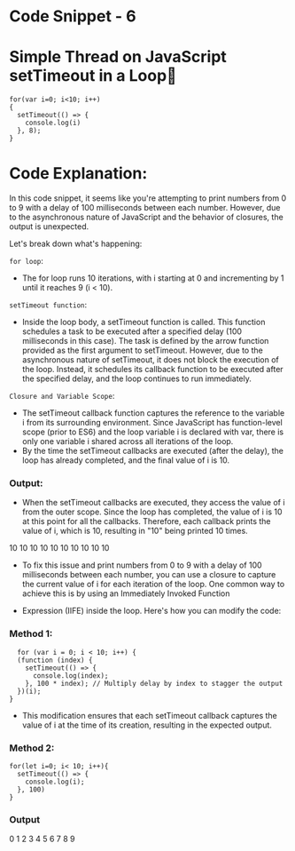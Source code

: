 # Code Snippet - 6

# Simple Thread on JavaScript setTimeout in a Loop🧵

```
for(var i=0; i<10; i++)
{
  setTimeout(() => {
    console.log(i)
  }, 8);
}
```

# Code Explanation:

In this code snippet, it seems like you're attempting to print numbers from 0 to 9 with a delay of 100 milliseconds between each number. However, due to the asynchronous nature of JavaScript and the behavior of closures, the output is unexpected.

Let's break down what's happening:

`for loop`:
- The for loop runs 10 iterations, with i starting at 0 and incrementing by 1 until it reaches 9 (i < 10).

`setTimeout function`:
- Inside the loop body, a setTimeout function is called. This function schedules a task to be executed after a specified delay (100 milliseconds in this case). The task is defined by the arrow function provided as the first argument to setTimeout.
However, due to the asynchronous nature of setTimeout, it does not block the execution of the loop. Instead, it schedules its callback function to be executed after the specified delay, and the loop continues to run immediately.

`Closure and Variable Scope`:
- The setTimeout callback function captures the reference to the variable i from its surrounding environment. Since JavaScript has function-level scope (prior to ES6) and the loop variable i is declared with var, there is only one variable i shared across all iterations of the loop.
- By the time the setTimeout callbacks are executed (after the delay), the loop has already completed, and the final value of i is 10.

### Output:
- When the setTimeout callbacks are executed, they access the value of i from the outer scope. Since the loop has completed, the value of i is 10 at this point for all the callbacks.
Therefore, each callback prints the value of i, which is 10, resulting in "10" being printed 10 times.

10
10
10
10
10
10
10
10
10
10

- To fix this issue and print numbers from 0 to 9 with a delay of 100 milliseconds between each number, you can use a closure to capture the current value of i for each iteration of the loop. One common way to achieve this is by using an Immediately Invoked Function

- Expression (IIFE) inside the loop. Here's how you can modify the code:


### Method 1:

```
  for (var i = 0; i < 10; i++) {
  (function (index) {
    setTimeout(() => {
      console.log(index);
    }, 100 * index); // Multiply delay by index to stagger the output
  })(i);
}
```

- This modification ensures that each setTimeout callback captures the value of i at the time of its creation, resulting in the expected output.


### Method 2:

```
for(let i=0; i< 10; i++){
  setTimeout(() => {
    console.log(i);
  }, 100)
}
```

### Output
0
1
2
3
4
5
6
7
8
9
